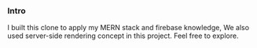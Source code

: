 ### Intro 
I built this clone to apply my MERN stack and firebase knowledge, We also used server-side rendering concept in this project. Feel free to explore.
